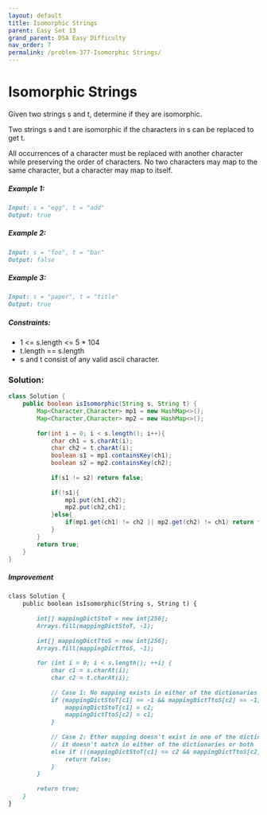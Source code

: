 ```yaml
---
layout: default
title: Isomorphic Strings
parent: Easy Set 13
grand_parent: DSA Easy Difficulty
nav_order: 7
permalink: /problem-377-Isomorphic Strings/
---
```

# Isomorphic Strings
Given two strings s and t, determine if they are isomorphic.

Two strings s and t are isomorphic if the characters in s can be replaced to get t.

All occurrences of a character must be replaced with another character while preserving the order of characters. No two characters may map to the same character, but a character may map to itself.

##### Example 1:
```markdown
Input: s = "egg", t = "add"
Output: true
```
##### Example 2:
```markdown
Input: s = "foo", t = "bar"
Output: false
```
##### Example 3:
```markdown
Input: s = "paper", t = "title"
Output: true
```
##### Constraints:
* 1 <= s.length <= 5 * 104
* t.length == s.length
* s and t consist of any valid ascii character.

### Solution:
```java
class Solution {
    public boolean isIsomorphic(String s, String t) {
        Map<Character,Character> mp1 = new HashMap<>();
        Map<Character,Character> mp2 = new HashMap<>();
        
        for(int i = 0; i < s.length(); i++){
            char ch1 = s.charAt(i);
            char ch2 = t.charAt(i);
            boolean s1 = mp1.containsKey(ch1);
            boolean s2 = mp2.containsKey(ch2);
            
            if(s1 != s2) return false;
                
            if(!s1){
                mp1.put(ch1,ch2);
                mp2.put(ch2,ch1);
            }else{
                if(mp1.get(ch1) != ch2 || mp2.get(ch2) != ch1) return false;
            }
        }
        return true;
    }
}
```

##### Improvement 
```markdown
class Solution {
    public boolean isIsomorphic(String s, String t) {
        
        int[] mappingDictStoT = new int[256];
        Arrays.fill(mappingDictStoT, -1);
        
        int[] mappingDictTtoS = new int[256];
        Arrays.fill(mappingDictTtoS, -1);
        
        for (int i = 0; i < s.length(); ++i) {
            char c1 = s.charAt(i);
            char c2 = t.charAt(i);
            
            // Case 1: No mapping exists in either of the dictionaries
            if (mappingDictStoT[c1] == -1 && mappingDictTtoS[c2] == -1) {
                mappingDictStoT[c1] = c2;
                mappingDictTtoS[c2] = c1;
            }
            
            // Case 2: Ether mapping doesn't exist in one of the dictionaries or Mapping exists and
            // it doesn't match in either of the dictionaries or both 
            else if (!(mappingDictStoT[c1] == c2 && mappingDictTtoS[c2] == c1)) {
                return false;
            }
        }
        
        return true;
    }
}
```